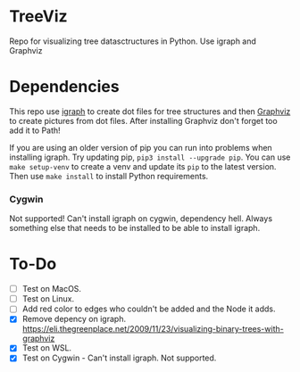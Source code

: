 # TreeViz
Repo for visualizing tree datasctructures in Python. Use igraph and Graphviz



# Dependencies

This repo use [igraph](https://igraph.org/python/doc/tutorial/install.html#installing-igraph) to create dot files for tree structures and then [Graphviz](https://www.graphviz.org/) to create pictures from dot files. After installing Graphviz don't forget too add it to Path!

If you are using an older version of pip you can run into problems when installing igraph. Try updating pip, `pip3 install --upgrade pip`. You can use `make setup-venv` to create a venv and update its `pip` to the latest version. Then use `make install` to install Python requirements.

### Cygwin

Not supported! Can't install igraph on cygwin, dependency hell. Always something else that needs to be installed to be able to install igraph.



# To-Do
- [ ] Test on MacOS.
- [ ] Test on Linux.
- [ ] Add red color to edges who couldn't be added and the Node it adds.
- [X] Remove depency on igraph. https://eli.thegreenplace.net/2009/11/23/visualizing-binary-trees-with-graphviz
- [X] Test on WSL.
- [X] Test on Cygwin - Can't install igraph. Not supported.
